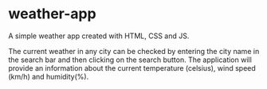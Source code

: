# weather-app
A simple weather app created with HTML, CSS and JS.

The current weather in any city can be checked by entering the city name in the search bar and then clicking on the search button.
The application will provide an information about the current temperature (celsius), wind speed (km/h) and humidity(%).